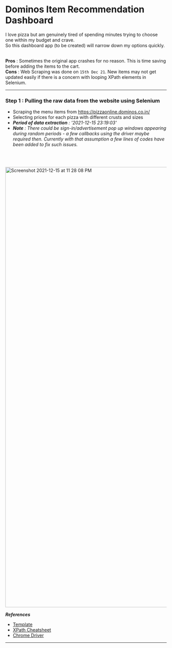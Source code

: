 # Dominos Item Recommendation Dashboard

I love pizza but am genuinely tired of spending minutes trying to choose one within my budget and crave. <br>
So this dashboard app (to be created) will narrow down my options quickly. <br><br>

**Pros** : Sometimes the original app crashes for no reason. This is time saving before adding the items to the cart. <br>
**Cons** : Web Scraping was done on ```15th Dec 21```. New items may not get updated easily if there is a concern with looping XPath elements in Selenium. <br>

---

### Step 1 : Pulling the raw data from the website using Selenium

- Scraping the menu items from https://pizzaonline.dominos.co.in/
- Selecting prices for each pizza with different crusts and sizes
- _**Period of data extraction** : '2021-12-15 23:19:03'_
- _**Note** : There could be sign-in/advertisement pop up windows appearing during random periods - a few callbacks using the driver maybe required then. Currently with that assumption a few lines of codes have been added to fix such issues._

<br><br>

<img width="1374" alt="Screenshot 2021-12-15 at 11 28 08 PM" src="https://user-images.githubusercontent.com/86509452/146247662-043b66a1-d20b-4e8c-97b9-e3738bb08950.png">


<br>

_**References**_
  - [Template](https://towardsdatascience.com/selenium-tutorial-scraping-glassdoor-com-in-10-minutes-3d0915c6d905)
  - [XPath Cheatsheet](https://www.w3schools.com/xml/xml_xpath.asp)
  - [Chrome Driver](https://sites.google.com/a/chromium.org/chromedriver/downloads)

---
